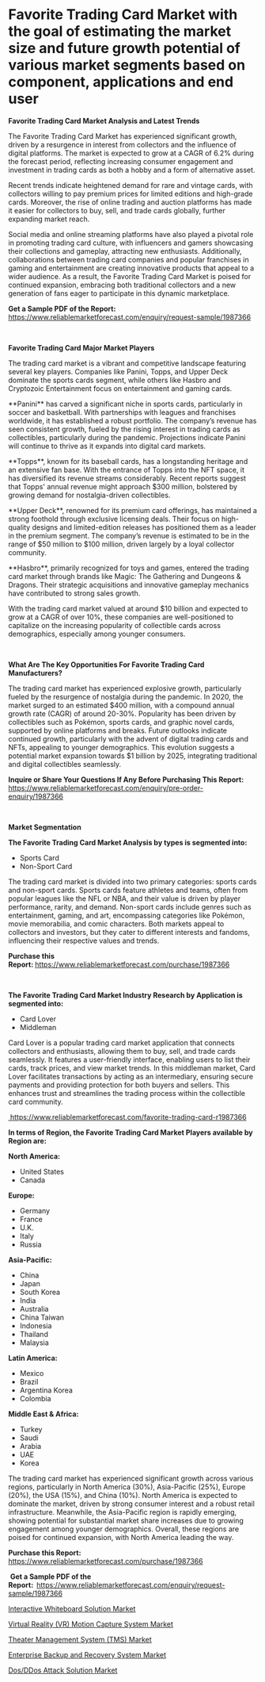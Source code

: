 <p><h1>Favorite Trading Card Market with the goal of estimating the market size and future growth potential of various market segments based on component, applications and end user</h1></p><p><strong>Favorite Trading Card Market Analysis and Latest Trends</strong></p>
<p><p>The Favorite Trading Card Market has experienced significant growth, driven by a resurgence in interest from collectors and the influence of digital platforms. The market is expected to grow at a CAGR of 6.2% during the forecast period, reflecting increasing consumer engagement and investment in trading cards as both a hobby and a form of alternative asset. </p><p>Recent trends indicate heightened demand for rare and vintage cards, with collectors willing to pay premium prices for limited editions and high-grade cards. Moreover, the rise of online trading and auction platforms has made it easier for collectors to buy, sell, and trade cards globally, further expanding market reach. </p><p>Social media and online streaming platforms have also played a pivotal role in promoting trading card culture, with influencers and gamers showcasing their collections and gameplay, attracting new enthusiasts. Additionally, collaborations between trading card companies and popular franchises in gaming and entertainment are creating innovative products that appeal to a wider audience. As a result, the Favorite Trading Card Market is poised for continued expansion, embracing both traditional collectors and a new generation of fans eager to participate in this dynamic marketplace.</p></p>
<p><strong>Get a Sample PDF of the Report:&nbsp;</strong> <a href="https://www.reliablemarketforecast.com/enquiry/request-sample/1987366?utm_campaign=1899&utm_medium=2&utm_source=Github&utm_content=ia&utm_term=11032025&utm_id=favorite-trading-card">https://www.reliablemarketforecast.com/enquiry/request-sample/1987366</a></p>
<p>&nbsp;</p>
<p><strong>Favorite Trading Card Major Market Players</strong></p>
<p><p>The trading card market is a vibrant and competitive landscape featuring several key players. Companies like Panini, Topps, and Upper Deck dominate the sports cards segment, while others like Hasbro and Cryptozoic Entertainment focus on entertainment and gaming cards.</p><p>**Panini** has carved a significant niche in sports cards, particularly in soccer and basketball. With partnerships with leagues and franchises worldwide, it has established a robust portfolio. The company’s revenue has seen consistent growth, fueled by the rising interest in trading cards as collectibles, particularly during the pandemic. Projections indicate Panini will continue to thrive as it expands into digital card markets.</p><p>**Topps**, known for its baseball cards, has a longstanding heritage and an extensive fan base. With the entrance of Topps into the NFT space, it has diversified its revenue streams considerably. Recent reports suggest that Topps' annual revenue might approach $300 million, bolstered by growing demand for nostalgia-driven collectibles.</p><p>**Upper Deck**, renowned for its premium card offerings, has maintained a strong foothold through exclusive licensing deals. Their focus on high-quality designs and limited-edition releases has positioned them as a leader in the premium segment. The company’s revenue is estimated to be in the range of $50 million to $100 million, driven largely by a loyal collector community.</p><p>**Hasbro**, primarily recognized for toys and games, entered the trading card market through brands like Magic: The Gathering and Dungeons & Dragons. Their strategic acquisitions and innovative gameplay mechanics have contributed to strong sales growth.</p><p>With the trading card market valued at around $10 billion and expected to grow at a CAGR of over 10%, these companies are well-positioned to capitalize on the increasing popularity of collectible cards across demographics, especially among younger consumers.</p></p>
<p>&nbsp;</p>
<p><strong>What Are The Key Opportunities For Favorite Trading Card Manufacturers?</strong></p>
<p><p>The trading card market has experienced explosive growth, particularly fueled by the resurgence of nostalgia during the pandemic. In 2020, the market surged to an estimated $400 million, with a compound annual growth rate (CAGR) of around 20-30%. Popularity has been driven by collectibles such as Pokémon, sports cards, and graphic novel cards, supported by online platforms and breaks. Future outlooks indicate continued growth, particularly with the advent of digital trading cards and NFTs, appealing to younger demographics. This evolution suggests a potential market expansion towards $1 billion by 2025, integrating traditional and digital collectibles seamlessly.</p></p>
<p><strong>Inquire or Share Your Questions If Any Before Purchasing This Report:</strong> <a href="https://www.reliablemarketforecast.com/enquiry/pre-order-enquiry/1987366?utm_campaign=1899&utm_medium=2&utm_source=Github&utm_content=ia&utm_term=11032025&utm_id=favorite-trading-card">https://www.reliablemarketforecast.com/enquiry/pre-order-enquiry/1987366</a></p>
<p>&nbsp;</p>
<p><strong>Market Segmentation</strong></p>
<p><strong>The Favorite Trading Card Market Analysis by types is segmented into:</strong></p>
<p><ul><li>Sports Card</li><li>Non-Sport Card</li></ul></p>
<p><p>The trading card market is divided into two primary categories: sports cards and non-sport cards. Sports cards feature athletes and teams, often from popular leagues like the NFL or NBA, and their value is driven by player performance, rarity, and demand. Non-sport cards include genres such as entertainment, gaming, and art, encompassing categories like Pokémon, movie memorabilia, and comic characters. Both markets appeal to collectors and investors, but they cater to different interests and fandoms, influencing their respective values and trends.</p></p>
<p><strong>Purchase this Report:&nbsp;</strong><a href="https://www.reliablemarketforecast.com/purchase/1987366?utm_campaign=1899&utm_medium=2&utm_source=Github&utm_content=ia&utm_term=11032025&utm_id=favorite-trading-card">https://www.reliablemarketforecast.com/purchase/1987366</a></p>
<p>&nbsp;</p>
<p><strong>The Favorite Trading Card Market Industry Research by Application is segmented into:</strong></p>
<p><ul><li>Card Lover</li><li>Middleman</li></ul></p>
<p><p>Card Lover is a popular trading card market application that connects collectors and enthusiasts, allowing them to buy, sell, and trade cards seamlessly. It features a user-friendly interface, enabling users to list their cards, track prices, and view market trends. In this middleman market, Card Lover facilitates transactions by acting as an intermediary, ensuring secure payments and providing protection for both buyers and sellers. This enhances trust and streamlines the trading process within the collectible card community.</p></p>
<p><a href="https://www.reliablemarketforecast.com/favorite-trading-card-r1987366?utm_campaign=1899&utm_medium=2&utm_source=Github&utm_content=ia&utm_term=11032025&utm_id=favorite-trading-card">&nbsp;https://www.reliablemarketforecast.com/favorite-trading-card-r1987366</a></p>
<p><strong>In terms of Region, the Favorite Trading Card Market Players available by Region are:</strong></p>
<p>
    <p> <strong> North America: </strong>
        <ul>
            <li>United States</li>
            <li>Canada</li>
        </ul>
        </p> 
    <p> <strong> Europe: </strong>
        <ul>
            <li>Germany</li>
            <li>France</li>
            <li>U.K.</li>
            <li>Italy</li>
            <li>Russia</li>
        </ul>
        </p> 
    <p> <strong> Asia-Pacific: </strong>
        <ul>
            <li>China</li>
            <li>Japan</li>
            <li>South Korea</li>
            <li>India</li>
            <li>Australia</li>
            <li>China Taiwan</li>
            <li>Indonesia</li>
            <li>Thailand</li>
            <li>Malaysia</li>
        </ul>
        </p> 
    <p> <strong> Latin America: </strong>
        <ul>
            <li>Mexico</li>
            <li>Brazil</li>
            <li>Argentina Korea</li>
            <li>Colombia</li>
        </ul>
        </p> 
    <p> <strong> Middle East & Africa: </strong>
        <ul>
            <li>Turkey</li>
            <li>Saudi</li>
            <li>Arabia</li>
            <li>UAE</li>
            <li>Korea</li>
        </ul>
    </p>
    </p>
<p><p>The trading card market has experienced significant growth across various regions, particularly in North America (30%), Asia-Pacific (25%), Europe (20%), the USA (15%), and China (10%). North America is expected to dominate the market, driven by strong consumer interest and a robust retail infrastructure. Meanwhile, the Asia-Pacific region is rapidly emerging, showing potential for substantial market share increases due to growing engagement among younger demographics. Overall, these regions are poised for continued expansion, with North America leading the way.</p></p>
<p><strong>Purchase this Report: </strong><a href="https://www.reliablemarketforecast.com/purchase/1987366?utm_campaign=1899&utm_medium=2&utm_source=Github&utm_content=ia&utm_term=11032025&utm_id=favorite-trading-card">https://www.reliablemarketforecast.com/purchase/1987366</a></p>
<p>&nbsp;<strong>Get a Sample PDF of the Report:&nbsp;&nbsp;</strong><a href="https://www.reliablemarketforecast.com/enquiry/request-sample/1987366?utm_campaign=1899&utm_medium=2&utm_source=Github&utm_content=ia&utm_term=11032025&utm_id=favorite-trading-card">https://www.reliablemarketforecast.com/enquiry/request-sample/1987366</a></p>
<p><strong></strong></p>
<p><p><a href="https://github.com/houltngake/Market-Research-Report-List-1/blob/main/lnteractive-whiteboard-solution-market.md?utm_campaign=1899&utm_medium=2&utm_source=Github&utm_content=ia&utm_term=11032025&utm_id=favorite-trading-card">lnteractive Whiteboard Solution Market</a></p><p><a href="https://github.com/pllahoithana9/Market-Research-Report-List-1/blob/main/virtual-reality-vr-motion-capture-system-market.md?utm_campaign=1899&utm_medium=2&utm_source=Github&utm_content=ia&utm_term=11032025&utm_id=favorite-trading-card">Virtual Reality (VR) Motion Capture System Market</a></p><p><a href="https://github.com/direepittr/Market-Research-Report-List-1/blob/main/theater-management-system-tms-market.md?utm_campaign=1899&utm_medium=2&utm_source=Github&utm_content=ia&utm_term=11032025&utm_id=favorite-trading-card">Theater Management System (TMS) Market</a></p><p><a href="https://github.com/zeyddaddo4/Market-Research-Report-List-1/blob/main/enterprise-backup-and-recovery-system-market.md?utm_campaign=1899&utm_medium=2&utm_source=Github&utm_content=ia&utm_term=11032025&utm_id=favorite-trading-card">Enterprise Backup and Recovery System Market</a></p><p><a href="https://github.com/quiraytaibat/Market-Research-Report-List-1/blob/main/dosddos-attack-solution-market.md?utm_campaign=1899&utm_medium=2&utm_source=Github&utm_content=ia&utm_term=11032025&utm_id=favorite-trading-card">Dos/DDos Attack Solution Market</a></p></p>